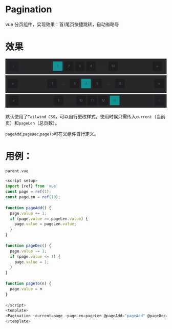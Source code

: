 # Pagination
vue 分页组件，实现效果：首/尾页快捷跳转，自动省略号

# 效果
![1](https://github.com/Empty-57/Pagination/blob/main/1.png)
![2](https://github.com/Empty-57/Pagination/blob/main/2.png)
![3](https://github.com/Empty-57/Pagination/blob/main/3.png)

默认使用了`Tailwind CSS`，可以自行更改样式，使用时候只需传入`current`（当前页）和`pageLen`（总页数）。

`pageAdd`,`pageDec`,`pageTo`可在父组件自行定义。

# 用例：
`parent.vue`
```js
<script setup>
import {ref} from 'vue'
const page = ref(1);
const pageLen = ref(10);

function pageAdd() {
  page.value += 1;
  if (page.value >= pageLen.value) {
    page.value = pageLen.value;
  }
}

function pageDec() {
  page.value -= 1;
  if (page.value <= 1) {
    page.value = 1;
  }
}

function pageTo(n) {
  page.value = n
}

</script>
<template>
<Pagination :current=page :pageLen=pageLen @pageAdd="pageAdd" @pageDec="pageDec" @pageTo="n=>{pageTo(n)}"></Pagination>
</template>

```
